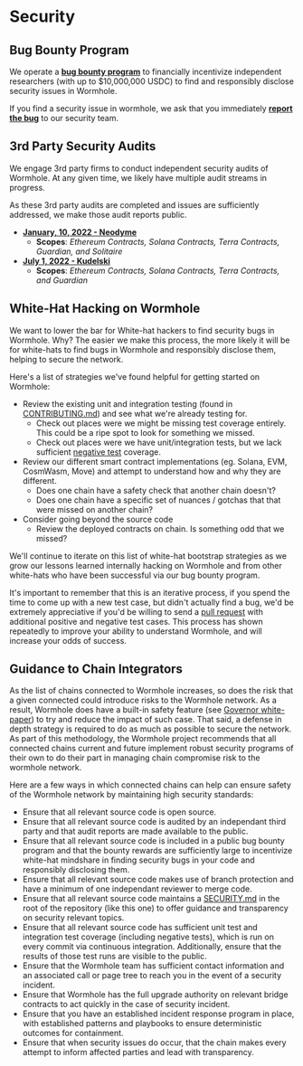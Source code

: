 # Security

## Bug Bounty Program

We operate a **[bug bounty program](https://immunefi.com/bounty/wormhole/)** to financially incentivize independent researchers (with up to $10,000,000 USDC) to find and responsibly disclose security issues in Wormhole.

If you find a security issue in wormhole, we ask that you immediately **[report the bug](https://immunefi.com/bounty/wormhole/)** to our security team.

## 3rd Party Security Audits

We engage 3rd party firms to conduct independent security audits of Wormhole.  At any given time, we likely have multiple audit streams in progress.

As these 3rd party audits are completed and issues are sufficiently addressed, we make those audit reports public.

- **[January, 10, 2022 - Neodyme](https://storage.googleapis.com/wormhole-audits/2022-01-10_neodyme.pdf)**
    - **Scopes**: *Ethereum Contracts, Solana Contracts, Terra Contracts, Guardian, and Solitaire*
- **[July 1, 2022 - Kudelski](https://storage.googleapis.com/wormhole-audits/2022-07-01_kudelski.pdf)**
    - **Scopes**: *Ethereum Contracts, Solana Contracts, Terra Contracts, and Guardian*

## White-Hat Hacking on Wormhole

We want to lower the bar for White-hat hackers to find security bugs in Wormhole.  Why? The easier we make this process, the more likely it will be for white-hats to find bugs in Wormhole and responsibly disclose them, helping to secure the network.

Here's a list of strategies we've found helpful for getting started on Wormhole:

- Review the existing unit and integration testing (found in [CONTRIBUTING.md](https://github.com/certusone/wormhole/blob/dev.v2/CONTRIBUTING.md)) and see what we're already testing for.
    * Check out places were we might be missing test coverage entirely.  This could be a ripe spot to look for something we missed.
    * Check out places were we have unit/integration tests, but we lack sufficient [negative test](https://en.wikipedia.org/wiki/Negative_testing) coverage.
- Review our different smart contract implementations (eg. Solana, EVM, CosmWasm, Move) and attempt to understand how and why they are different.
    * Does one chain have a safety check that another chain doesn't?
    * Does one chain have a specific set of nuances / gotchas that that were missed on another chain?
- Consider going beyond the source code
    * Review the deployed contracts on chain. Is something odd that we missed? 

We'll continue to iterate on this list of white-hat bootstrap strategies as we grow our lessons learned internally hacking on Wormhole and from other white-hats who have been successful via our bug bounty program.

It's important to remember that this is an iterative process, if you spend the time to come up with a new test case, but didn't actually find a bug, we'd be extremely appreciative if you'd be willing to send a [pull request](https://docs.github.com/en/pull-requests/collaborating-with-pull-requests/proposing-changes-to-your-work-with-pull-requests/creating-a-pull-request) with additional positive and negative test cases.  This process has shown repeatedly to improve your ability to understand Wormhole, and will increase your odds of success.

## Guidance to Chain Integrators

As the list of chains connected to Wormhole increases, so does the risk that a given connected could introduce risks to the Wormhole network.  As a result, Wormhole does have a built-in safety feature (see [Governor white-paper](https://github.com/certusone/wormhole/blob/dev.v2/whitepapers/0007_governor.md)) to try and reduce the impact of such case.  That said, a defense in depth strategy is required to do as much as possible to secure the network.  As part of this methodology, the Wormhole project recommends that all connected chains current and future implement robust security programs of their own to do their part in managing chain compromise risk to the wormhole network.

Here are a few ways in which connected chains can help can ensure safety of the Wormhole network by maintaining high security standards:

- Ensure that all relevant source code is open source.
- Ensure that all relevant source code is audited by an independant third party and that audit reports are made available to the public.
- Ensure that all relevant source code is included in a public bug bounty program and that the bounty rewards are sufficiently large to incentivize white-hat mindshare in finding security bugs in your code and responsibly disclosing them.
- Ensure that all relevant source code makes use of branch protection and have a minimum of one independant reviewer to merge code.
- Ensure that all relevant source code maintains a [SECURITY.md](https://github.com/certusone/wormhole/blob/dev.v2/SECURITY.md) in the root of the repository (like this one) to offer guidance and transparency on security relevant topics.
- Ensure that all relevant source code has sufficient unit test and integration test coverage (including negative tests), which is run on every commit via continuous integration.  Additionally, ensure that the results of those test runs are visible to the public.
- Ensure that the Wormhole team has sufficient contact information and an associated call or page tree to reach you in the event of a security incident.
- Ensure that Wormhole has the full upgrade authority on relevant bridge contracts to act quickly in the case of security incident.
- Ensure that you have an established incident response program in place, with established patterns and playbooks to ensure deterministic outcomes for containment.
- Ensure that when security issues do occur, that the chain makes every attempt to inform affected parties and lead with transparency.